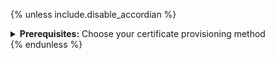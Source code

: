 {% unless include.disable_accordian %}
<details markdown="1">
<summary>
  <strong>Prerequisites:</strong> Choose your certificate provisioning method
</summary>

## Choose your certificate provisioning method
{% endunless %}

{% navtabs %}
{% navtab Manual secret provisioning %}

1. Generate a new certificate and key:

```sh
openssl req -new -x509 -nodes -newkey rsa:2048 -subj "/CN=kongdp/C=US" -keyout ./tls.key -out ./tls.crt
```

1. Create a Kubernetes secret that contains the previously created certificate:

```sh
kubectl create secret tls konnect-client-tls --cert=./tls.crt --key=./tls.key
```

1. Label the secret to tell KGO to reconcile it:

```sh
kubectl label secret konnect-client-tls konghq.com/konnect-dp-cert=true
```

{% include md/kgo/konnect-dataplanes-prerequisites.md disable_accordian=false version=page.version release=page.release is-kic-cp=include.is-kic-cp manual-secret-provisioning=true%}

{% endnavtab %}
{% navtab Automatic secret provisioning %}
{% include md/kgo/konnect-dataplanes-prerequisites.md disable_accordian=false version=page.version release=page.release is-kic-cp=include.is-kic-cp manual-secret-provisioning=false%}
{% endnavtab %}
{% endnavtabs %}

{% unless include.disable_accordian %}
</details>
{% endunless %}
